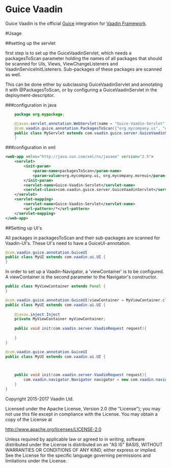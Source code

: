 Guice Vaadin
======================

Guice Vaadin is the official [Guice](https://github.com/google/guice) integration for [Vaadin Framework](https://github.com/vaadin/framework).

#Usage

##setting up the servlet

first step is to set up the GuiceVaadinServlet, which needs a packagesToScan parameter holding the 
names of all packages that should be scanned for UIs, Views, ViewChangeListeners and VaadinServiceInitListeners. 
Sub-packages of these packages are scanned as well. 

This can be done either by subclassing GuiceVaadinServlet and annotating it with @PackagesToScan, or by
configuring a GuiceVaadinServlet in the deployment-descriptor.

###configuration in java

```java
    package org.mypackage;

    @javax.servlet.annotation.WebServlet(name = "Guice-Vaadin-Servlet", urlPatterns = "/*")
    @com.vaadin.guice.annotation.PackagesToScan({"org.mycompany.ui", "org.mycompany.moreui"})
    public class MyServlet extends com.vaadin.guice.server.GuiceVaadinServlet{
    }
```

###configuration in xml

```xml
<web-app xmlns="http://java.sun.com/xml/ns/javaee" version="2.5">
    <servlet>
        <init-param>
            <param-name>packagesToScan</param-name>
            <param-value>org.mycompany.ui, org.mycompany.moreui</param-value>
        </init-param>
        <servlet-name>Guice-Vaadin-Servlet</servlet-name>
        <servlet-class>com.vaadin.guice.server.GuiceVaadinServlet</servlet-class>
    </servlet>
    <servlet-mapping>
        <servlet-name>Guice-Vaadin-Servlet</servlet-name>
        <url-pattern>/*</url-pattern>
    </servlet-mapping>
</web-app>
```

##Setting up UI's

All packages in packagesToScan and their sub-packages are scanned for Vaadin-UI's. These UI's need to have a 
GuiceUI-annotation. 

```java
@com.vaadin.guice.annotation.GuiceUI
public class MyUI extends com.vaadin.ui.UI {
}
```

In order to set up a Vaadin-Navigator, a 'viewContainer' is to be configured. A viewContainer is the second parameter
to the Navigator's constructor.

```java
public class MyViewContainer extends Panel {
}
```

```java
@com.vaadin.guice.annotation.GuiceUI(viewContainer = MyViewContainer.class)
public class MyUI extends com.vaadin.ui.UI {
    
    @javax.inject.Inject
    private MyViewContainer myViewContainer;
    
    public void init(com.vaadin.server.VaadinRequest request){
        
    }
}
```

```java
@com.vaadin.guice.annotation.GuiceUI
public class MyUI extends com.vaadin.ui.UI {

    

    public void init(com.vaadin.server.VaadinRequest request){
        com.vaadin.navigator.Navigator navigator = new com.vaadin.navigator.Navigator(this)   
    }
}
```

Copyright 2015-2017 Vaadin Ltd.

Licensed under the Apache License, Version 2.0 (the "License"); you may not
use this file except in compliance with the License. You may obtain a copy of
the License at

http://www.apache.org/licenses/LICENSE-2.0

Unless required by applicable law or agreed to in writing, software
distributed under the License is distributed on an "AS IS" BASIS, WITHOUT
WARRANTIES OR CONDITIONS OF ANY KIND, either express or implied. See the
License for the specific language governing permissions and limitations under
the License.